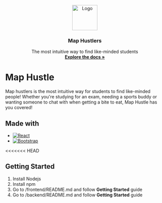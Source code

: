 <br />
<div align="center">
  <a href="https://github.com/othneildrew/Best-README-Template">
    <img src="images/logo.png" alt="Logo" width="80" height="80">
  </a>

  <h3 align="center">Map Hustlers</h3>

  <p align="center">
    The most intuitive way to find like-minded students
    <br />
    <a href="https://github.com/DDevHan/hackeo-2022/blob/main/README.md"><strong>Explore the docs »</strong></a>
  </p>
</div>


# Map Hustle
Map hustlers is the most intuitive way for students to find like-minded people! Whether you're studying for an exam, needing a sports buddy or wanting someone to chat with when getting a bite to eat, Map Hustle has you covered!

## Made with

* [![React][React.js]][React-url]
* [![Bootstrap][Bootstrap.com]][Bootstrap-url]

<<<<<<< HEAD

## Getting Started
1. Install Nodejs
2. Install npm
3. Go to /frontend/README.md and follow __Getting Started__ guide
4. Go to /backend/README.md and follow __Getting Started__ guide

<!-- MARKDOWN LINKS & IMAGES -->
[React.js]: https://img.shields.io/badge/React-20232A?style=for-the-badge&logo=react&logoColor=61DAFB
[React-url]: https://reactjs.org/
[Bootstrap.com]: https://img.shields.io/badge/Bootstrap-563D7C?style=for-the-badge&logo=bootstrap&logoColor=white
[Bootstrap-url]: https://getbootstrap.com

